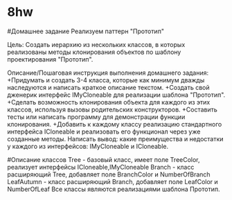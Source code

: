 # 8hw

#Домашнее задание
Реализуем паттерн "Прототип"

Цель:
Создать иерархию из нескольких классов, в которых реализованы методы клонирования объектов по шаблону проектирования "Прототип".

Описание/Пошаговая инструкция выполнения домашнего задания:
+Придумать и создать 3-4 класса, которые как минимум дважды наследуются и написать краткое описание текстом.
+Создать свой дженерик интерфейс IMyCloneable для реализации шаблона "Прототип".
+Сделать возможность клонирования объекта для каждого из этих классов, используя вызовы родительских конструкторов.
+Составить тесты или написать программу для демонстрации функции клонирования.
+Добавить к каждому классу реализацию стандартного интерфейса ICloneable и реализовать его функционал через уже созданные методы.
Написать вывод: какие преимущества и недостатки у каждого из интерфейсов: IMyCloneable и ICloneable.

#Описание классов
Tree   - базовый класс, имеет поле TreeColor, реализует интерфейсы ICloneable,IMyCloneable<T>
Branch - класс расширяющий Tree, добавляет поле BranchColor и NumberOfBranch
LeafAutumn  - класс расширяющий Branch, добавляет поле LeafColor и NumberOfLeaf
Все классы являются реализациями шаблона Прототип.